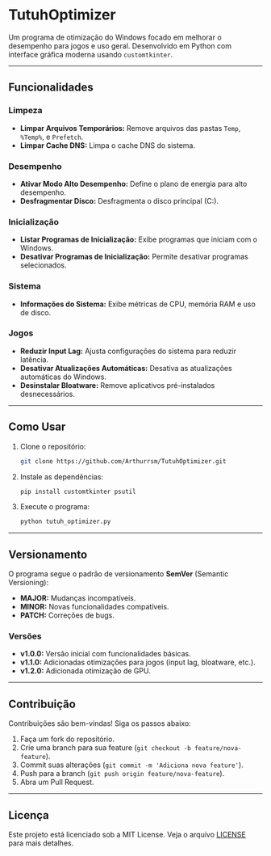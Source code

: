 # TutuhOptimizer

Um programa de otimização do Windows focado em melhorar o desempenho para jogos e uso geral. Desenvolvido em Python com interface gráfica moderna usando `customtkinter`.

---

## Funcionalidades

### Limpeza
- **Limpar Arquivos Temporários:** Remove arquivos das pastas `Temp`, `%Temp%`, e `Prefetch`.
- **Limpar Cache DNS:** Limpa o cache DNS do sistema.

### Desempenho
- **Ativar Modo Alto Desempenho:** Define o plano de energia para alto desempenho.
- **Desfragmentar Disco:** Desfragmenta o disco principal (C:).

### Inicialização
- **Listar Programas de Inicialização:** Exibe programas que iniciam com o Windows.
- **Desativar Programas de Inicialização:** Permite desativar programas selecionados.

### Sistema
- **Informações do Sistema:** Exibe métricas de CPU, memória RAM e uso de disco.

### Jogos
- **Reduzir Input Lag:** Ajusta configurações do sistema para reduzir latência.
- **Desativar Atualizações Automáticas:** Desativa as atualizações automáticas do Windows.
- **Desinstalar Bloatware:** Remove aplicativos pré-instalados desnecessários.

---

## Como Usar

1. Clone o repositório:
   ```bash
   git clone https://github.com/Arthurrsm/TutuhOptimizer.git

2. Instale as dependências:
   ```bash
   pip install customtkinter psutil

3. Execute o programa:
   ```bash
   python tutuh_optimizer.py
   
---

## Versionamento

O programa segue o padrão de versionamento **SemVer** (Semantic Versioning):
- **MAJOR:** Mudanças incompatíveis.
- **MINOR:** Novas funcionalidades compatíveis.
- **PATCH:** Correções de bugs.

### Versões
- **v1.0.0:** Versão inicial com funcionalidades básicas.
- **v1.1.0:** Adicionadas otimizações para jogos (input lag, bloatware, etc.).
- **v1.2.0:** Adicionada otimização de GPU.

---

## Contribuição

Contribuições são bem-vindas! Siga os passos abaixo:
1. Faça um fork do repositório.
2. Crie uma branch para sua feature (`git checkout -b feature/nova-feature`).
3. Commit suas alterações (`git commit -m 'Adiciona nova feature'`).
4. Push para a branch (`git push origin feature/nova-feature`).
5. Abra um Pull Request.

---

## Licença

Este projeto está licenciado sob a MIT License. Veja o arquivo [LICENSE](https://github.com/Arthurrsm/TutuhOptimizer/blob/main/LICENSE) para mais detalhes.
